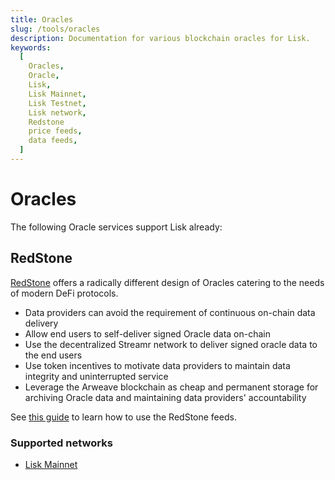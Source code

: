 ```yaml
---
title: Oracles
slug: /tools/oracles
description: Documentation for various blockchain oracles for Lisk.
keywords:
  [
    Oracles,
    Oracle,
    Lisk,
    Lisk Mainnet,
    Lisk Testnet,
    Lisk network,
    Redstone
    price feeds,
    data feeds,
  ]
---
```


# Oracles

The following Oracle services support Lisk already:

## RedStone

[RedStone](https://redstone.finance/) offers a radically different design of Oracles catering to the needs of modern DeFi protocols.

- Data providers can avoid the requirement of continuous on-chain data delivery
- Allow end users to self-deliver signed Oracle data on-chain
- Use the decentralized Streamr network to deliver signed oracle data to the end users
- Use token incentives to motivate data providers to maintain data integrity and uninterrupted service
- Leverage the Arweave blockchain as cheap and permanent storage for archiving Oracle data and maintaining data providers' accountability

See [this guide](https://docs.redstone.finance/) to learn how to use the RedStone feeds.

### Supported networks

- [Lisk Mainnet](https://app.redstone.finance/#/app/token/LSK)